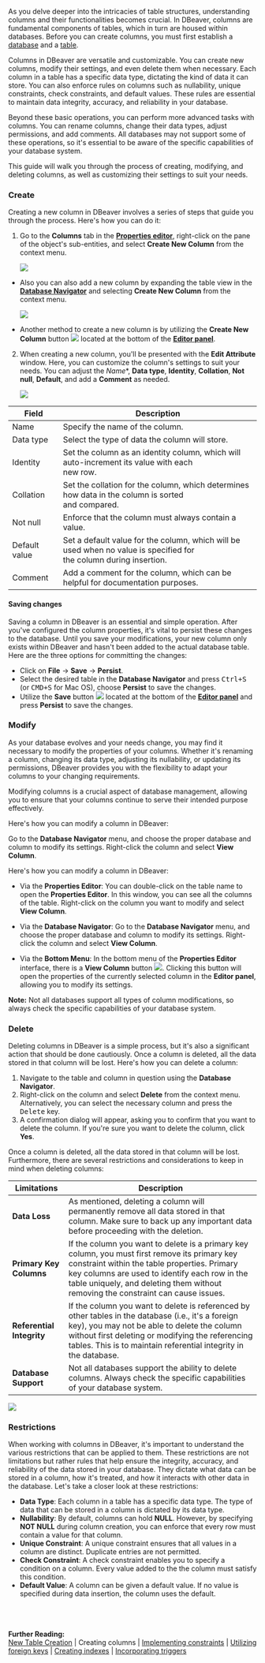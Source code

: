 As you delve deeper into the intricacies of table structures, understanding columns and their functionalities becomes
crucial. In DBeaver, columns are fundamental components of tables, which in turn are housed within databases. Before you
can create columns, you must first establish a [database](Connect-to-Database) and a [table](New-Table-Creation).

Columns in DBeaver are versatile and customizable. You can create new columns, modify their settings, and even delete
them when necessary. Each column in a table has a specific data type, dictating the kind of data it can store. You can
also enforce rules on columns such as nullability, unique constraints, check constraints, and default values. These
rules are essential to maintain data integrity, accuracy, and reliability in your database.

Beyond these basic operations, you can perform more advanced tasks with columns. You can rename columns, change
their data types, adjust permissions, and add comments. All databases may not support some of these operations,
so it's essential to be aware of the specific capabilities of your database system.

This guide will walk you through the process of creating, modifying, and deleting columns, as well as customizing their
settings to suit your needs. 

### Create

Creating a new column in DBeaver involves a series of steps that guide you through the process. Here's how you can do it:

1) Go to the **Columns** tab in the **[Properties editor](Properties-Editor)**, right-click on the pane of the object's sub-entities, and select **Create New Column** from the context menu.  

   ![](images/tutorial_images/4_RightClick_CreateNewColumn.png)  

- Also you can also add a new column by expanding the table view in the **[Database Navigator](Database-Navigator)**
   and selecting **Create New Column** from the context menu.

   ![](images/tutorial_images/4a_ExpandTable_CreateNewColumn.png)  

- Another method to create a new column is by utilizing the **Create New Column**
  button ![](images/tutorial_images/4d_Column_Button.png) located at the bottom of the **[Editor panel](Data-Editor)**.  

2) When creating a new column, you'll be presented with the **Edit Attribute** window. Here, you can customize the
   column's settings to suit your needs. You can adjust the *Name**, **Data type**, **Identity**, **Collation**,
   **Not null**, **Default**, and add a **Comment** as needed.


   ![](images/tutorial_images/5_Column_Edit.png)  

 Field         | Description                                                                                                             
---------------|-------------------------------------------------------------------------------------------------------------------------
 Name          | Specify the name of the column.                                                                                         
 Data type     | Select the type of data the column will store.                                                                          
 Identity      | Set the column as an identity column, which will auto-increment its value with each <br> new row.                       
 Collation     | Set the collation for the column, which determines how data in the column is sorted <br> and compared.                  
 Not null      | Enforce that the column must always contain a value.                                                                    
 Default value | Set a default value for the column, which will be used when no value is specified for <br> the column during insertion. 
 Comment       | Add a comment for the column, which can be helpful for documentation purposes.                                           

#### Saving changes

Saving a column in DBeaver is an essential and simple operation. After you've configured the column properties, it's
vital to persist these changes to the database. Until you save your modifications, your new column only exists within DBeaver and hasn't been added to the actual database table. Here are the three options for committing the changes:

* Click on **File** -> **Save** -> **Persist**.
* Select the desired table in the **Database Navigator** and press <kbd>Ctrl+S</kbd> (or <kbd>CMD+S</kbd> for Mac OS),
  choose **Persist** to save the changes.
* Utilize the **Save** button ![](images/tutorial_images/10b_SaveButton.png) located at the bottom of the
  **[Editor panel](Data-Editor)** and press **Persist** to save the changes.

### Modify

As your database evolves and your needs change, you may find it necessary to modify the properties of your columns.
Whether it's renaming a column, changing its data type, adjusting its nullability, or updating its permissions, DBeaver
provides you with the flexibility to adapt your columns to your changing requirements.

Modifying columns is a crucial aspect of database management, allowing you to ensure that your columns continue to serve
their intended purpose effectively.

Here's how you can modify a column in DBeaver:

Go to the **Database Navigator** menu, and choose the proper database and column to modify its settings. Right-click the
column and select **View Column**.  

Here's how you can modify a column in DBeaver:

* Via the **Properties Editor**: You can double-click on the table name to open the **Properties Editor**. In this window,
you can see all the columns of the table. Right-click on the column you want to modify and select **View Column**.

* Via the **Database Navigator**: Go to the **Database Navigator** menu, and choose the proper database and column to modify its
settings. Right-click the column and select **View Column**.

* Via the **Bottom Menu**: In the bottom menu of the **Properties Editor** interface, there is a **View Column** button ![](images/tutorial_images/View_column_button.png).
  Clicking this button will open the properties of the currently selected column in the **Editor panel**, allowing you
  to modify its settings.

**Note:** Not all databases support all types of column modifications, so always check the specific capabilities of
your database system.

### Delete

Deleting columns in DBeaver is a simple process, but it's also a significant action that should be done cautiously.
Once a column is deleted, all the data stored in that column will be lost. Here's how you can delete a column:
1) Navigate to the table and column in question using the **Database Navigator**.
2) Right-click on the column and select **Delete** from the context menu. Alternatively, you can select the necessary column
and press the <kbd>Delete</kbd> key.
3) A confirmation dialog will appear, asking you to confirm that you want to delete the column. If you're sure you want to
delete the column, click **Yes**.

Once a column is deleted, all the data stored in that column will be lost. Furthermore, there are several restrictions
and considerations to keep in mind when deleting columns:

 Limitations               | Description                                                                                                                                                                                                                                                                          
---------------------------|--------------------------------------------------------------------------------------------------------------------------------------------------------------------------------------------------------------------------------------------------------------------------------------
 **Data Loss**             | As mentioned, deleting a column will permanently remove all data stored in that column. Make sure to back up any important data before proceeding with the deletion.                                                                                                                 
 **Primary Key Columns**   | If the column you want to delete is a primary key column, you must first remove its primary key constraint within the table properties. Primary key columns are used to identify each row in the table uniquely, and deleting them without removing the constraint can cause issues. 
 **Referential Integrity** | If the column you want to delete is referenced by other tables in the database (i.e., it's a foreign key), you may not be able to delete the column without first deleting or modifying the referencing tables. This is to maintain referential integrity in the database.           
 **Database Support**      | Not all databases support the ability to delete columns. Always check the specific capabilities of your database system.                                                                                                                                                             

![](images/tutorial_images/4c_Delete_Column.png)

### Restrictions

When working with columns in DBeaver, it's important to understand the various restrictions that can be applied to them.
These restrictions are not limitations but rather rules that help ensure the integrity, accuracy, and reliability of
the data stored in your database. They dictate what data can be stored in a column, how it's treated, and how it
interacts with other data in the database. Let's take a closer look at these restrictions:

* **Data Type**: Each column in a table has a specific data type. The type of data that can be stored in a column is
  dictated by its data type.
* **Nullability**: By default, columns can hold **NULL**. However, by specifying **NOT NULL** during column creation, you can
  enforce that every row must contain a value for that column.
* **Unique Constraint**: A unique constraint ensures that all values in a column are distinct. Duplicate entries are not permitted.
* **Check Constraint**: A check constraint enables you to specify a condition on a column.  Every value added to the
  the column must satisfy this condition.
* **Default Value**: A column can be given a default value. If no value is specified during data insertion, the column uses
  the default.

<br><br><br><be>
**Further Reading:**<br>
[New Table Creation](New-Table-Creation) | Creating columns | [Implementing constraints](Constraints) | [Utilizing foreign keys](Foreign-Keys) | [Creating indexes](Indexes) | [Incorporating triggers](Triggers)
